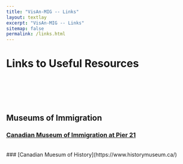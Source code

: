 ```yaml
---
title: "VisAn-MIG -- Links"
layout: textlay
excerpt: "VisAn-MIG -- Links"
sitemap: false
permalink: /links.html
---
```


# Links to Useful Resources

<br>


<br>
<br>
<br>



## Museums of Immigration

### [Canadian Museum of Immigration at Pier 21](https://pier21.ca/home)

<br>
### [Canadian Muesum of History](https://www.historymuseum.ca/)

<br>
